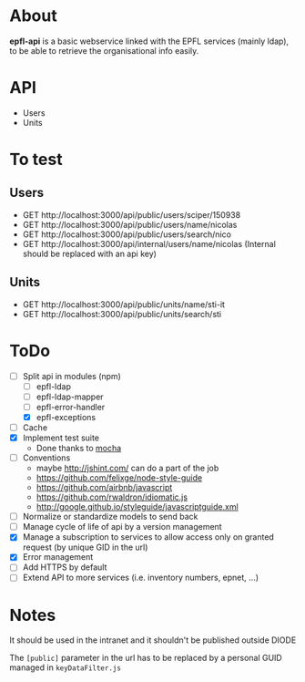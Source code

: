 ﻿# About

**epfl-api** is a basic webservice linked with the EPFL services (mainly ldap), to be able to retrieve the organisational info easily.

# API
* Users
* Units

# To test

## Users
- GET http://localhost:3000/api/public/users/sciper/150938
- GET http://localhost:3000/api/public/users/name/nicolas
- GET http://localhost:3000/api/public/users/search/nico
- GET http://localhost:3000/api/internal/users/name/nicolas (Internal should be replaced with an api key)

## Units
- GET http://localhost:3000/api/public/units/name/sti-it
- GET http://localhost:3000/api/public/units/search/sti

# ToDo
- [ ] Split api in modules (npm)
    - [ ] epfl-ldap
    - [ ] epfl-ldap-mapper
    - [ ] epfl-error-handler
    - [x] epfl-exceptions
- [ ] Cache
- [x] Implement test suite
    - Done thanks to [mocha](https://github.com/mochajs/mocha/wiki)
- [ ] Conventions
    - maybe http://jshint.com/ can do a part of the job
    - https://github.com/felixge/node-style-guide
    - https://github.com/airbnb/javascript
    - https://github.com/rwaldron/idiomatic.js
    - http://google.github.io/styleguide/javascriptguide.xml
- [ ] Normalize or standardize models to send back
- [ ] Manage cycle of life of api by a version management
- [x] Manage a subscription to services to allow access only on granted request (by unique GID in the url)
- [x] Error management
- [ ] Add HTTPS by default
- [ ] Extend API to more services (i.e. inventory numbers, epnet, ...)

# Notes
It should be used in the intranet and it shouldn't be published outside DIODE

The `[public]` parameter in the url has to be replaced by a personal GUID managed in `keyDataFilter.js`
